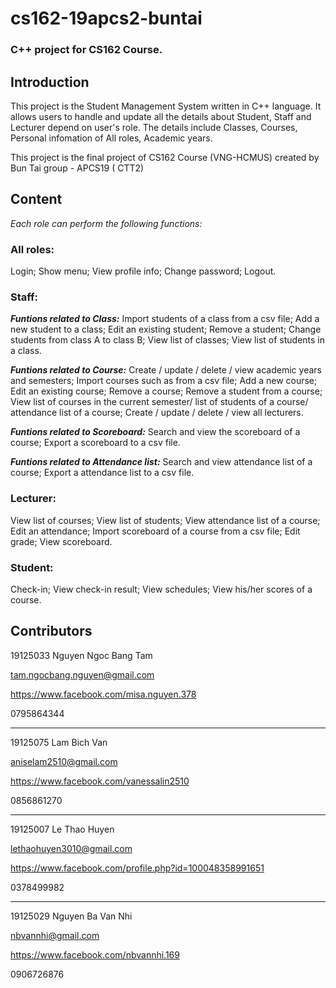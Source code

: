 # cs162-19apcs2-buntai
### C++ project for CS162 Course.

## Introduction
This project is the Student Management System written in C++ language. It allows users to handle and update all the details about Student, Staff and Lecturer depend on user's role. The details include Classes, Courses, Personal infomation of All roles, Academic years.

This project is the final project of CS162 Course (VNG-HCMUS) created by Bun Tai group - APCS19 ( CTT2)

## Content
_Each role can perform the following functions:_

### All roles:
Login; Show menu; View profile info; Change password; Logout.

### Staff:

**_Funtions related to Class:_** Import students of a class from a csv file; Add a new student to a class; Edit an existing student; Remove a student; Change students from class A to class B; View list of classes; View list of students in a class.

**_Funtions related to Course:_** Create / update / delete / view academic years and semesters; Import courses such as from a csv file; Add a new course; Edit an existing course; Remove a course; Remove a student from a course;  View list of courses in the current semester/ list of students of a course/ attendance list of a course; Create / update / delete / view all lecturers.

**_Funtions related to Scoreboard:_**
Search and view the scoreboard of a course; Export a scoreboard to a csv file.

**_Funtions related to Attendance list:_**
Search and view attendance list of a course; Export a attendance list to a csv file.

### Lecturer:
View list of courses; View list of students; View attendance list of a course; Edit an attendance; Import scoreboard of a course from a csv file; Edit grade; View scoreboard.

### Student:
Check-in; View check-in result; View schedules; View his/her scores of a course.

## Contributors

19125033
Nguyen Ngoc Bang Tam

tam.ngocbang.nguyen@gmail.com 

https://www.facebook.com/misa.nguyen.378

0795864344

----------------
19125075
Lam Bich Van

aniselam2510@gmail.com

https://www.facebook.com/vanessalin2510

0856861270

----------------
19125007
Le Thao Huyen

lethaohuyen3010@gmail.com

https://www.facebook.com/profile.php?id=100048358991651

0378499982

----------------
19125029
Nguyen Ba Van Nhi

nbvannhi@gmail.com

https://www.facebook.com/nbvannhi.169

0906726876


